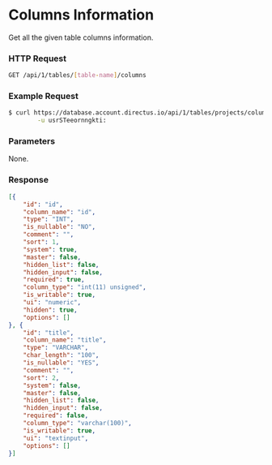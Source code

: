 # Columns Information

Get all the given table columns information.

### HTTP Request

```bash
GET /api/1/tables/[table-name]/columns
```

### Example Request

```bash
$ curl https://database.account.directus.io/api/1/tables/projects/columns \
        -u usrSTeeornngkti:
```

### Parameters

None.

### Response

```json
[{
    "id": "id",
    "column_name": "id",
    "type": "INT",
    "is_nullable": "NO",
    "comment": "",
    "sort": 1,
    "system": true,
    "master": false,
    "hidden_list": false,
    "hidden_input": false,
    "required": true,
    "column_type": "int(11) unsigned",
    "is_writable": true,
    "ui": "numeric",
    "hidden": true,
    "options": []
}, {
    "id": "title",
    "column_name": "title",
    "type": "VARCHAR",
    "char_length": "100",
    "is_nullable": "YES",
    "comment": "",
    "sort": 2,
    "system": false,
    "master": false,
    "hidden_list": false,
    "hidden_input": false,
    "required": false,
    "column_type": "varchar(100)",
    "is_writable": true,
    "ui": "textinput",
    "options": []
}]
```